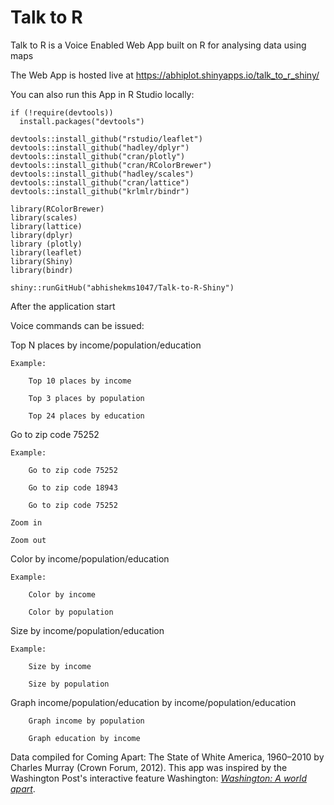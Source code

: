 # Talk to R 

Talk to R is a Voice Enabled Web App built on R for analysing data using maps

The Web App is hosted live at https://abhiplot.shinyapps.io/talk_to_r_shiny/

You can also run this App in R Studio locally:

```
if (!require(devtools))
  install.packages("devtools")

devtools::install_github("rstudio/leaflet")
devtools::install_github("hadley/dplyr")
devtools::install_github("cran/plotly")
devtools::install_github("cran/RColorBrewer")
devtools::install_github("hadley/scales")
devtools::install_github("cran/lattice")
devtools::install_github("krlmlr/bindr")

library(RColorBrewer)
library(scales)
library(lattice)
library(dplyr)
library (plotly)
library(leaflet)
library(Shiny)
library(bindr)

shiny::runGitHub("abhishekms1047/Talk-to-R-Shiny")

```

After the application start 

Voice commands can be issued:



Top N places by income/population/education

    Example:
```
    Top 10 places by income
    
    Top 3 places by population
    
    Top 24 places by education
```
Go to zip code 75252

    Example:
```
    Go to zip code 75252

    Go to zip code 18943

    Go to zip code 75252
```

```
Zoom in
```

```
Zoom out
```


Color by income/population/education

    Example:
```
    Color by income

    Color by population
```


Size by income/population/education

    Example: 
```
    Size by income

    Size by population
```    

Graph income/population/education by income/population/education

   
```Example:
    Graph income by population

    Graph education by income 
```



Data compiled for Coming Apart: The State of White America, 1960–2010 by Charles Murray (Crown Forum, 2012). 
This app was inspired by the Washington Post's interactive feature Washington: _[Washington: A world apart](http://www.washingtonpost.com/sf/local/2013/11/09/washington-a-world-apart/)_.
